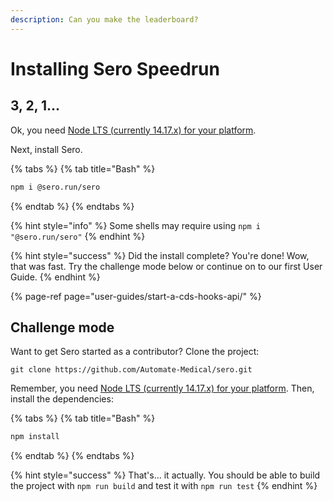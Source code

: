 ```yaml
---
description: Can you make the leaderboard?
---
```


# Installing Sero Speedrun

## 3, 2, 1...

Ok, you need [Node LTS \(currently 14.17.x\) for your platform](https://nodejs.org/en/download/).

Next, install Sero.

{% tabs %}
{% tab title="Bash" %}
```bash
npm i @sero.run/sero
```
{% endtab %}
{% endtabs %}

{% hint style="info" %}
 Some shells may require using `npm i "@sero.run/sero"`
{% endhint %}

{% hint style="success" %}
Did the install complete? You're done! Wow, that was fast. Try the challenge mode below or continue on to our first User Guide.
{% endhint %}

{% page-ref page="user-guides/start-a-cds-hooks-api/" %}

## Challenge mode

Want to get Sero started as a contributor? Clone the project:

```text
git clone https://github.com/Automate-Medical/sero.git
```

Remember, you need [Node LTS \(currently 14.17.x\) for your platform](https://nodejs.org/en/download/). Then, install the dependencies:

{% tabs %}
{% tab title="Bash" %}
```bash
npm install
```
{% endtab %}
{% endtabs %}

{% hint style="success" %}
That's... it actually. You should be able to build the project with `npm run build` and test it with `npm run test`
{% endhint %}

